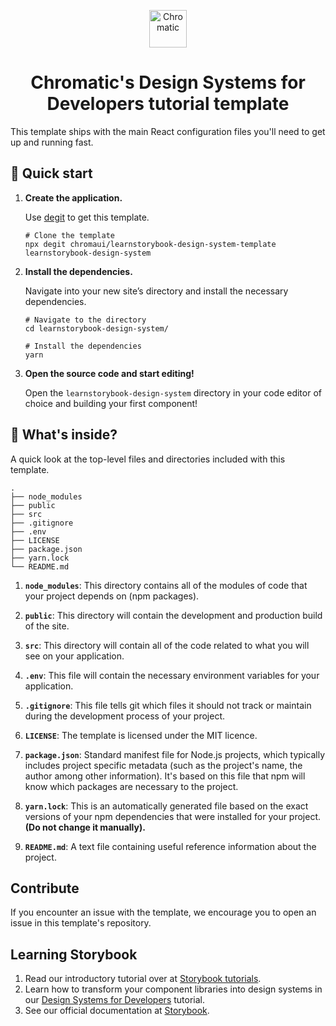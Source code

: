 
<p align="center">
  <a href="https://www.chromatic.com/">
    <img alt="Chromatic" src="https://avatars2.githubusercontent.com/u/24584319?s=200&v=4" width="60" />
  </a>
</p>

<h1 align="center">
  Chromatic's Design Systems for Developers tutorial template
</h1>





This template ships with the main React configuration files you'll need to get up and running fast.

## 🚅  Quick start

1.  **Create the application.**

    Use [degit](https://github.com/Rich-Harris/degit) to get this template.

    ```shell
    # Clone the template
    npx degit chromaui/learnstorybook-design-system-template learnstorybook-design-system
    ```

1.  **Install the dependencies.**

    Navigate into your new site’s directory and install the necessary dependencies.

    ```shell
    # Navigate to the directory
    cd learnstorybook-design-system/

    # Install the dependencies
    yarn
    ```

1.  **Open the source code and start editing!**

    Open the `learnstorybook-design-system` directory in your code editor of choice and building your first component!

## 🔎 What's inside?

A quick look at the top-level files and directories included with this template.

    .
    ├── node_modules
    ├── public
    ├── src
    ├── .gitignore
    ├── .env
    ├── LICENSE
    ├── package.json
    ├── yarn.lock
    └── README.md


1.  **`node_modules`**: This directory contains all of the modules of code that your project depends on (npm packages).

2.  **`public`**: This directory will contain the development and production build of the site.

3.  **`src`**: This directory will contain all of the code related to what you will see on your application.

4. **`.env`**: This file will contain the necessary environment variables for your application.

5.  **`.gitignore`**: This file tells git which files it should not track or maintain during the development process of your project.

6. **`LICENSE`**: The template is licensed under the MIT licence.

7. **`package.json`**: Standard manifest file for Node.js projects, which typically includes project specific metadata (such as the project's name, the author among other information). It's based on this file that npm will know which packages are necessary to the project.

8. **`yarn.lock`**: This is an automatically generated file based on the exact versions of your npm dependencies that were installed for your project. **(Do not change it manually).**

9. **`README.md`**: A text file containing useful reference information about the project.

## Contribute

If you encounter an issue with the template, we encourage you to open an issue in this template's repository.

## Learning Storybook

1. Read our introductory tutorial over at [Storybook tutorials](https://storybook.js.org/tutorials/intro-to-storybook/react/en/get-started/).
2. Learn how to transform your component libraries into design systems in our [Design Systems for Developers](https://storybook.js.org/tutorials/design-systems-for-developers/) tutorial.
2. See our official documentation at [Storybook](https://storybook.js.org/).
